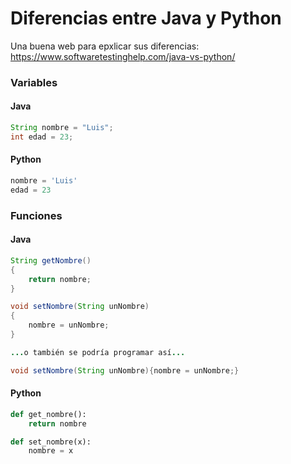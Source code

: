 # Diferencias entre Java y Python

Una buena web para epxlicar sus diferencias: https://www.softwaretestinghelp.com/java-vs-python/

### Variables

#### Java 
```java
String nombre = "Luis";
int edad = 23;
```
#### Python
```python
nombre = 'Luis'
edad = 23
```

### Funciones

#### Java 
```java
String getNombre()
{
	return nombre;
}

void setNombre(String unNombre)
{
	nombre = unNombre;
}

...o también se podría programar así...

void setNombre(String unNombre){nombre = unNombre;}
```

#### Python
```python
def get_nombre():
    return nombre

def set_nombre(x):
    nombre = x
```





